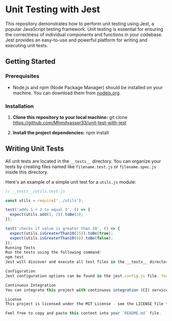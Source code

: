 # Unit Testing with Jest

This repository demonstrates how to perform unit testing using Jest, a popular JavaScript testing framework. Unit testing is essential for ensuring the correctness of individual components and functions in your codebase. Jest provides an easy-to-use and powerful platform for writing and executing unit tests.

## Getting Started

### Prerequisites

- Node.js and npm (Node Package Manager) should be installed on your machine. You can download them from [nodejs.org](https://nodejs.org/).

### Installation

1. **Clone this repository to your local machine:**
git clone https://github.com/Mhmdyasser33/unit-test-with-jest

2. **Install the project dependencies:**
npm install


## Writing Unit Tests

All unit tests are located in the `__tests__` directory. You can organize your tests by creating files named like `filename.test.js` or `filename.spec.js` inside this directory.

Here's an example of a simple unit test for a `utils.js` module:

```javascript
// __tests__/utils.test.js

const utils = require('../utils');

test('adds 1 + 2 to equal 3', () => {
  expect(utils.add(1, 2)).toBe(3);
});

test('checks if value is greater than 10', () => {
  expect(utils.isGreaterThan10(15)).toBe(true);
  expect(utils.isGreaterThan10(8)).toBe(false);
});
Running Tests
Run the tests using the following command:
npm test
Jest will discover and execute all test files in the __tests__ directory and provide you with the test results.

Configuration
Jest configuration options can be found in the jest.config.js file. You can customize settings such as test environment, test match patterns, and more in this file.

Continuous Integration
You can integrate this project with continuous integration (CI) services like Travis CI, GitHub Actions, or CircleCI to automatically run tests on every push or pull request.

License
This project is licensed under the MIT License - see the LICENSE file for details.

Feel free to copy and paste this content into your `README.md` file.












